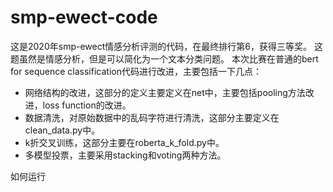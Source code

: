 # smp-ewect-code
这是2020年smp-ewect情感分析评测的代码，在最终排行第6，获得三等奖。
这题虽然是情感分析，但是可以简化为一个文本分类问题。
本次比赛在普通的bert for sequence classification代码进行改进，主要包括一下几点：
- 网络结构的改进，这部分的定义主要定义在net中，主要包括pooling方法改进，loss function的改进。
- 数据清洗，对原始数据中的乱码字符进行清洗，这部分主要定义在clean_data.py中。
- k折交叉训练，这部分主要在roberta_k_fold.py中。
- 多模型投票，主要采用stacking和voting两种方法。

如何运行

